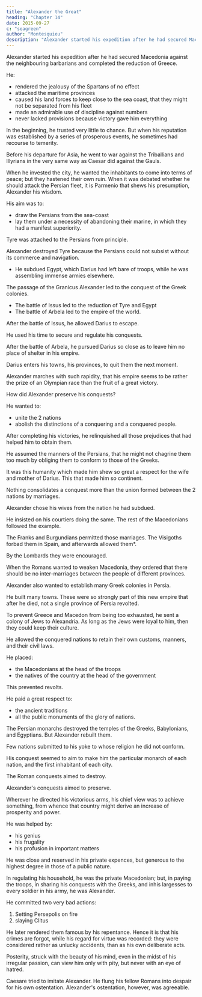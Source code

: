 ```yaml
---
title: "Alexander the Great"
heading: "Chapter 14"
date: 2015-09-27
c: "seagreen"
author: "Montesquieu"
description: "Alexander started his expedition after he had secured Macedonia against the neighbouring barbarians and completed the reduction of Greece"
---
```



Alexander started his expedition after he had secured Macedonia against the neighbouring barbarians and completed the reduction of Greece.

He:
- rendered the jealousy of the Spartans of no effect
- attacked the maritime provinces
- caused his land forces to keep close to the sea coast, that they might not be separated from his fleet
- made an admirable use of discipline against numbers
- never lacked provisions because victory gave him everything<!-- , he, in his turn, did every thing to obtain it. -->

In the beginning, <!--  of his enterprize, a time when the least check might have proved his destruction, --> he trusted very little to chance. But when his reputation was established by a series of prosperous events, he sometimes had recourse to temerity. 

Before his departure for Asia, he went to war against the Triballians and Illyrians in the very same way as Caesar did against the Gauls. <!-- Upon his return to Greece, it was in some measure against hiswill that he took and destroyed Thebes.  -->

When he invested the city, he wanted the inhabitants to come into terms of peace; but they hastened their own ruin. When it was debated whether he should attack the Persian fleet, it is Parmenio that shews his presumption, Alexander his wisdom. 

His aim was to:
- draw the Persians from the sea-coast
- lay them under a necessity of abandoning their marine, in which they had a manifest superiority.

Tyre was attached to the Persians from principle.

Alexander destroyed Tyre because the Persians could not subsist without its commerce and navigation.
- He subdued Egypt, which Darius had left bare of troops, while he was assembling immense armies elsewhere. 

The passage of the Granicus Alexander led to the conquest of the Greek colonies.
- The battle of Issus led to the reduction of Tyre and Egypt
- The battle of Arbela led to the empire of the world.

After the battle of Issus, he allowed Darius to escape.

He used his time to secure and regulate his conquests.

After the battle of Arbela, he pursued Darius so close as to leave him no place of shelter in his empire.

Darius enters his towns, his provinces, to quit them the next moment. 

Alexander marches with such rapidity, that his empire seems to be rather the prize of an Olympian race than the fruit of a great victory.

How did Alexander preserve his conquests?

<!-- He opposed those who would have had him treat the Greeks as masters and the Persians as slaves. -->

He wanted to:
- unite the 2 nations
- abolish the distinctions of a conquering and a conquered people. 

After completing his victories, he relinquished all those prejudices that had helped him to obtain them.

He assumed the manners of the Persians, that he might not chagrine them too much by obliging them to conform to those of the Greeks.

It was this humanity which made him shew so great a respect for the wife and mother of Darius. This that made him so continent. 

<!-- What a conqueror! he is lamented by all the nations he has subdued! What an usurper! at his death, the very family he has cast from the throne is all in tears. These were the most glorious passages in his life, and such as history cannot produce an instance of in any other conqueror. -->

Nothing consolidates a conquest more than the union formed between the 2 nations by marriages.

Alexander chose his wives from the nation he had subdued.

He insisted on his courtiers doing the same. The rest of the Macedonians followed the example.

The Franks and Burgundians permitted those marriages. The Visigoths forbad them in Spain, and afterwards allowed them*. 


By the Lombards they were encouraged.

When the Romans wanted to weaken Macedonia, they ordered that there should be no inter-marriages between the people of different provinces.

Alexander also wanted to establish many Greek colonies in Persia.

He built many towns. These were so strongly part of this new empire that after he died, not a single province of Persia revolted.

<!-- decease, amidst the disturbances and confusion of the most frightful civil wars, when the Greeks had reduced themselves, as it were, to a state of annihilation, . -->

To prevent Greece and Macedon from being too exhausted, he sent a colony of Jews to Alexandria. As long as the Jews were loyal to him, then they could keep their culture.<!--  of the Jews meant nothing to him, provided he could be sure of their fidelity. -->

He allowed the conquered nations to retain their own customs, manners, and their civil laws. <!-- ; and frequently the very kings and governors to whom they had been subject. --> 

He placed:
- the Macedonians at the head of the troops
- the natives of the country at the head of the government

This prevented revolts. 

 <!-- rather choosing to run the hazard of a particular disloyalty (which sometimes happened) than of a general revolt. -->

He paid a great respect to:
- the ancient traditions
- all the public monuments of the glory of nations. 

The Persian monarchs destroyed the temples of the Greeks, Babylonians, and Egyptians. But Alexander rebuilt them.

Few nations submitted to his yoke to whose religion he did not conform.

His conquest seemed to aim to make him the particular monarch of each nation, and the first inhabitant of each city.

The Roman conquests aimed to destroy.

Alexander's conquests aimed to preserve.

Wherever he directed his victorious arms, his chief view was to achieve something, from whence that country might derive an increase of prosperity and power. 

He was helped by:
- his genius
- his frugality 
- his profusion in important matters

He was close and reserved in his private expences, but generous to the highest degree in those of a public nature. 

In regulating his household, he was the private Macedonian; but, in paying the troops, in sharing his conquests with the Greeks, and inhis largesses to every soldier in his army, he was Alexander.

He committed two very bad actions:

1. Setting Persepolis on fire
2. slaying Clitus

He later rendered them famous by his repentance. Hence it is that his crimes are forgot, while his regard for virtue was recorded: they were considered rather as unlucky accidents, than as his own deliberate acts. 

Posterity, struck with the beauty of his mind, even in the midst of his irregular passion, can view him only with pity, but never with an eye of hatred.

Caesare tried to imitate Alexander. He flung his fellow Romans into despair for his own ostentation. Alexander's ostentation, however, was agreeable.
